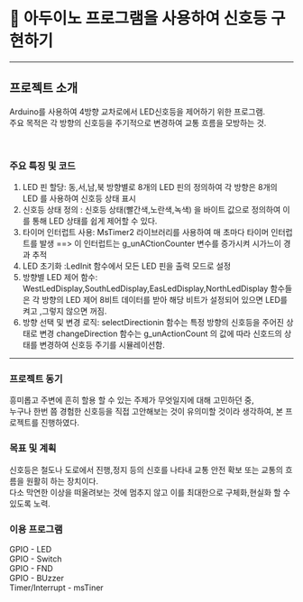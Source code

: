 # 🚦 아두이노 프로그램을 사용하여 신호등 구현하기
-------------------------------------------------

## 프로젝트 소개  
Arduino를 사용하여 4방향 교차로에서 LED신호등을 제어하기 위한 프로그램.  
주요 목적은 각 방향의 신호등을 주기적으로 변경하여 교통 흐름을 모방하는 것.

<br>

### 주요 특징 및 코드 
1. LED 핀 할당: 동,서,남,북 방향별로 8개의 LED 핀의 정의하여 각 방향은 8개의 LED 를 사용하여 신호등 상태 표시
2. 신호등 상태 정의 : 신호등 상태(빨간색,노란색,녹색) 을 바이트 값으로 정의하여 이를 통해 LED 상태를 쉽게 제어할 수 있다.  
3. 타이머 인터럽트 사용: MsTimer2 라이브러리를 사용하여 매 초마다 타이머 인터럽트를 발생
   ==> 이 인터럽트는 g_unACtionCounter 변수를 증가시켜 시가느이 경과 추적
4. LED 초기화 :LedInit 함수에서 모든 LED 핀을 출력 모드로 설정
5. 방향별 LED 제어 함수: WestLedDisplay,SouthLedDisplay,EasLedDisplay,NorthLedDisplay 함수들은 각 방향의 LED 
   제어  8비트 데이터를 받아 해당 비트가 설정되어 있으면 LED를 켜고 ,그렇지 않으면 꺼짐.
6. 방향 선택 및 변경 로직: selectDirectionin 함수는 특정 방향의 신호등을 주어진 상태로 변경
   changeDirection 함수는 g_unActionCount 의 값에 따라 신호드의 상태를 변경하여 신호등 주기를 시뮬레이션함.

* * *
### 프로젝트 동기  
흥미롭고 주변에 흔히 할용 할 수 있는 주제가 무엇일지에 대해 고민하던 중,  
누구나 한번 쯤 경험한 신호등을 직접 고안해보는 것이 유의미할 것이라 생각하여, 본 프로젝트를 진행하였다.

### 목표 및 계획
신호등은 철도나 도로에서 진행,정지 등의 신호를 나타내 교통 안전 확보 또는 교통의 흐름을 원활히 하는 장치이다.  
다소 막연한 이상을 떠올려보는 것에 멈추지 않고 이를 최대한으로 구체화,현실화 할 수 있도록 노력. 




### 이용 프로그램
GPIO - LED   
GPIO - Switch  
GPIO - FND  
GPIO - BUzzer  
Timer/Interrupt - msTiner


